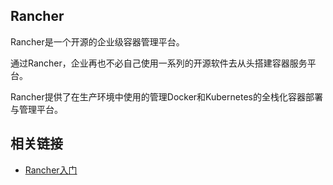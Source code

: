 ## Rancher

Rancher是一个开源的企业级容器管理平台。

通过Rancher，企业再也不必自己使用一系列的开源软件去从头搭建容器服务平台。

Rancher提供了在生产环境中使用的管理Docker和Kubernetes的全栈化容器部署与管理平台。

## 相关链接
- [Rancher入门][1]

[1]: https://www.jianshu.com/p/3a492440c89b "Rancher入门"